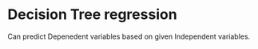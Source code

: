 # Decision Tree regression
 Can predict Depenedent variables based on given Independent variables.
  
